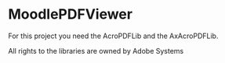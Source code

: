 # MoodlePDFViewer

For this project you need the AcroPDFLib and the AxAcroPDFLib. 

All rights to the libraries are owned by Adobe Systems 
